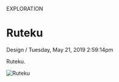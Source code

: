 <p class="type">EXPLORATION</p>

# Ruteku

<p class="meta">Design  /  Tuesday, May 21, 2019 2:59:14pm</p>

Ruteku.

![Ruteku](https://farooq-agent.web.app/assets/images/works/large/ruteku.jpg)
